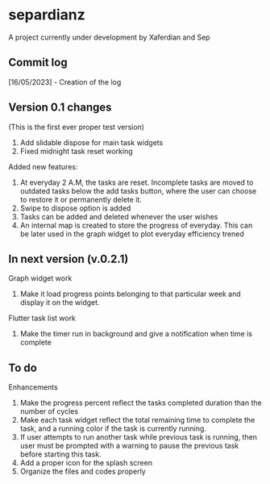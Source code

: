 # separdianz

A project currently under development by Xaferdian and Sep 

## Commit log

[16/05/2023] - Creation of the log


## Version 0.1 changes
(This is the first ever proper test version)
1) Add slidable dispose for main task widgets
2) Fixed midnight task reset working

Added new features: 
1) At everyday 2 A.M, the tasks are reset. Incomplete tasks are moved to outdated tasks below the add tasks button, where the user can choose to restore it or permanently delete it. 
2) Swipe to dispose option is added
3) Tasks can be added and deleted whenever the user wishes
4) An internal map is created to store the progress of everyday. This can be later used in the graph widget to plot everyday efficiency trened

## In next version (v.0.2.1)

Graph widget work
1) Make it load progress points belonging to that particular week and display it on the widget.

Flutter task list work
1) Make the timer run in background and give a notification when time is complete

## To do

Enhancements
1) Make the progress percent reflect the tasks completed duration than the number of cycles
2) Make each task widget reflect the total remaining time to complete the task, and a running color if the task is currently running. 
3) If user attempts to run another task while previous task is running, then user must be prompted with a warning to pause the previous task before starting this task. 
4) Add a proper icon for the splash screen
5) Organize the files and codes properly


